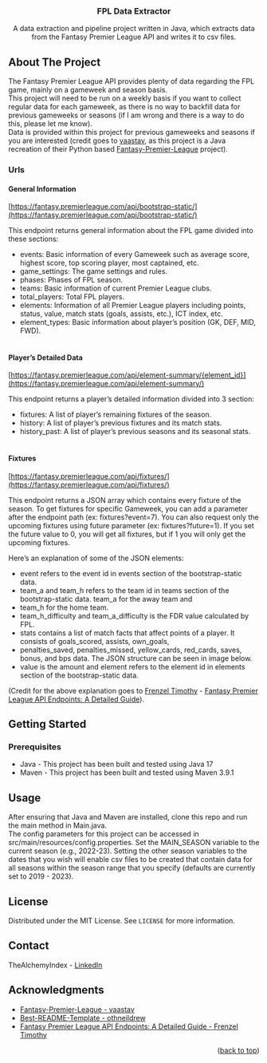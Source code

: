 <div align="center">
  <h3 align="center">FPL Data Extractor</h3>

  <p align="center">
    A data extraction and pipeline project written in Java, which extracts data from the Fantasy Premier League API 
    and writes it to csv files.
  </p>
</div>

<!-- ABOUT THE PROJECT -->
## About The Project

The Fantasy Premier League API provides plenty of data regarding the FPL game, mainly on a gameweek and season basis.
</br>
This project will need to be run on a weekly basis if you want to collect regular data for each gameweek, as there is 
no way to backfill data for previous gameweeks or seasons (if I am wrong and there is a way to do this, please let me know).
</br>
Data is provided within this project for previous gameweeks and seasons if you are interested (credit goes to 
[vaastav](https://github.com/vaastav/Fantasy-Premier-League/commits?author=vaastav), as this project is a Java 
recreation of their Python based [Fantasy-Premier-League](https://github.com/vaastav/Fantasy-Premier-League) project).
</br>
### Urls
#### General Information

[https://fantasy.premierleague.com/api/bootstrap-static/](https://fantasy.premierleague.com/api/bootstrap-static/)
</br>

This endpoint returns general information about the FPL game divided into these sections:

* events: Basic information of every Gameweek such as average score, highest score, top scoring player, most captained, etc.
* game_settings: The game settings and rules.
* phases: Phases of FPL season.
* teams: Basic information of current Premier League clubs.
* total_players: Total FPL players.
* elements: Information of all Premier League players including points, status, value, match stats (goals, assists, etc.), ICT index, etc.
* element_types: Basic information about player’s position (GK, DEF, MID, FWD).
</br></br>

#### Player’s Detailed Data

[https://fantasy.premierleague.com/api/element-summary/{element_id}](https://fantasy.premierleague.com/api/element-summary/)

This endpoint returns a player’s detailed information divided into 3 section:

* fixtures: A list of player’s remaining fixtures of the season.
* history: A list of player’s previous fixtures and its match stats.
* history_past: A list of player’s previous seasons and its seasonal stats.
</br></br>

#### Fixtures

[https://fantasy.premierleague.com/api/fixtures/](https://fantasy.premierleague.com/api/fixtures/)

This endpoint returns a JSON array which contains every fixture of the season. To get fixtures for specific Gameweek, 
you can add a parameter after the endpoint path (ex: fixtures?event=7). You can also request only the upcoming fixtures 
using future parameter (ex: fixtures?future=1). If you set the future value to 0, you will get all fixtures, but if 1 
you will only get the upcoming fixtures.

Here’s an explanation of some of the JSON elements:

* event refers to the event id in events section of the bootstrap-static data.
* team_a and team_h refers to the team id in teams section of the bootstrap-static data. team_a for the away team and 
* team_h for the home team.
* team_h_difficulty and team_a_difficulty is the FDR value calculated by FPL.
* stats contains a list of match facts that affect points of a player. It consists of goals_scored, assists, own_goals, 
* penalties_saved, penalties_missed, yellow_cards, red_cards, saves, bonus, and bps data. The JSON structure can be seen in image below.
* value is the amount and element refers to the element id in elements section of the bootstrap-static data.

(Credit for the above explanation goes to [Frenzel Timothy](https://medium.com/@frenzelts?source=post_page-----acbd5598eb19--------------------------------) - [Fantasy Premier League API Endpoints: A Detailed Guide](https://medium.com/@frenzelts/fantasy-premier-league-api-endpoints-a-detailed-guide-acbd5598eb19)).

<!-- GETTING STARTED -->
## Getting Started

### Prerequisites

* Java - This project has been built and tested using Java 17
* Maven - This project has been built and tested using Maven 3.9.1

<!-- USAGE EXAMPLES -->
## Usage

After ensuring that Java and Maven are installed, clone this repo and run the main method in Main.java.
</br>
The config parameters for this project can be accessed in src/main/resources/config.properties. Set the MAIN_SEASON 
variable to the current season (e.g., 2022-23). Setting the other season variables to the dates that you wish will 
enable csv files to be created that contain data for all seasons within the season range that you specify (defaults 
are currently set to 2019 - 2023).

<!-- LICENSE -->
## License

Distributed under the MIT License. See `LICENSE` for more information.

<!-- CONTACT -->
## Contact

TheAlchemyIndex - [LinkedIn](https://www.linkedin.com/in/vaughana)

<!-- ACKNOWLEDGMENTS -->
## Acknowledgments

* [Fantasy-Premier-League - vaastav](https://github.com/vaastav/Fantasy-Premier-League)
* [Best-README-Template - othneildrew](https://github.com/othneildrew/Best-README-Template)
* [Fantasy Premier League API Endpoints: A Detailed Guide - Frenzel Timothy](https://medium.com/@frenzelts/fantasy-premier-league-api-endpoints-a-detailed-guide-acbd5598eb19)

<p align="right">(<a href="#readme-top">back to top</a>)</p>

